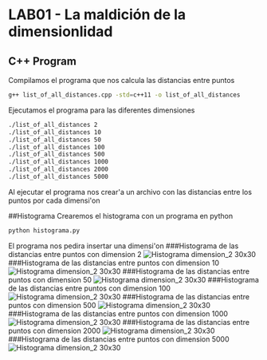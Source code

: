 # LAB01 - La maldición de la dimensionlidad
## C++ Program
Compilamos el programa que nos calcula las distancias entre puntos
```bash
g++ list_of_all_distances.cpp -std=c++11 -o list_of_all_distances
```
Ejecutamos el programa para las diferentes dimensiones
```bash
./list_of_all_distances 2
./list_of_all_distances 10
./list_of_all_distances 50
./list_of_all_distances 100
./list_of_all_distances 500
./list_of_all_distances 1000
./list_of_all_distances 2000
./list_of_all_distances 5000
```
Al ejecutar el programa nos crear'a un archivo con las distancias entre los puntos por cada dimensi'on

##Histograma
Crearemos el histograma con un programa en python

```bash
python histograma.py
```
El programa nos pedira insertar una dimensi'on
###Histograma de las distancias entre puntos con dimension 2
![Histograma dimension_2 30x30](https://github.com/ronaldtito/EDA/blob/9b30153fcd6a49ba1826a2e9b28366c35ec6f180/LAB01/Figures/dimension_2.png)
###Histograma de las distancias entre puntos con dimension 10
![Histograma dimension_2 30x30](https://github.com/ronaldtito/EDA/blob/9b30153fcd6a49ba1826a2e9b28366c35ec6f180/LAB01/Figures/dimension_10.png)
###Histograma de las distancias entre puntos con dimension 50
![Histograma dimension_2 30x30](https://github.com/ronaldtito/EDA/blob/9b30153fcd6a49ba1826a2e9b28366c35ec6f180/LAB01/Figures/dimension_50.png)
###Histograma de las distancias entre puntos con dimension 100
![Histograma dimension_2 30x30](https://github.com/ronaldtito/EDA/blob/9b30153fcd6a49ba1826a2e9b28366c35ec6f180/LAB01/Figures/dimension_100.png)
###Histograma de las distancias entre puntos con dimension 500
![Histograma dimension_2 30x30](https://github.com/ronaldtito/EDA/blob/9b30153fcd6a49ba1826a2e9b28366c35ec6f180/LAB01/Figures/dimension_500.png)
###Histograma de las distancias entre puntos con dimension 1000
![Histograma dimension_2 30x30](https://github.com/ronaldtito/EDA/blob/9b30153fcd6a49ba1826a2e9b28366c35ec6f180/LAB01/Figures/dimension_1000.png)
###Histograma de las distancias entre puntos con dimension 2000
![Histograma dimension_2 30x30](https://github.com/ronaldtito/EDA/blob/9b30153fcd6a49ba1826a2e9b28366c35ec6f180/LAB01/Figures/dimension_2000.png)
###Histograma de las distancias entre puntos con dimension 5000
![Histograma dimension_2 30x30](https://github.com/ronaldtito/EDA/blob/9b30153fcd6a49ba1826a2e9b28366c35ec6f180/LAB01/Figures/dimension_5000.png)

